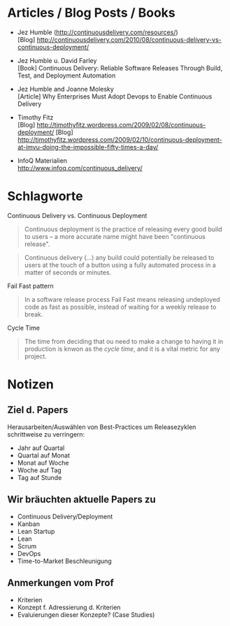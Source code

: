 # Articles / Blog Posts / Books #

- Jez Humble (http://continuousdelivery.com/resources/)  
  [Blog] http://continuousdelivery.com/2010/08/continuous-delivery-vs-continuous-deployment/

- Jez Humble u. David Farley  
  [Book] Continuous Delivery: Reliable Software Releases Through Build, Test, and Deployment Automation

- Jez Humble and Joanne Molesky  
  [Article] Why Enterprises Must Adopt Devops to Enable Continuous Delivery

- Timothy Fitz  
  [Blog] http://timothyfitz.wordpress.com/2009/02/08/continuous-deployment/
  [Blog] http://timothyfitz.wordpress.com/2009/02/10/continuous-deployment-at-imvu-doing-the-impossible-fifty-times-a-day/
 
- InfoQ Materialien  
  http://www.infoq.com/continuous_delivery/


# Schlagworte #

Continuous Delivery vs. Continuous Deployment  
> Continuous deployment is the practice of releasing every good build to users – a more accurate name might have been "continuous release".

> Continuous delivery (...) any build could potentially be released to users at the touch of a button using a fully automated process in a matter of seconds or minutes.

Fail Fast pattern  
> In a software release process Fail Fast means releasing undeployed code as fast as possible, instead of waiting for a weekly release to break.

Cycle Time  
> The time from deciding that ou need to make a change to having it in production is knwon as the _cycle time_, and it is a vital metric for any project.

# Notizen # 

## Ziel d. Papers ##

Herausarbeiten/Auswählen von Best-Practices um Releasezyklen schrittweise zu verringern:

 * Jahr auf Quartal
 * Quartal auf Monat
 * Monat auf Woche
 * Woche auf Tag
 * Tag auf Stunde


## Wir bräuchten aktuelle Papers zu ##
- Continuous Delivery/Deployment
- Kanban
- Lean Startup
- Lean
- Scrum
- DevOps
- Time-to-Market Beschleunigung


## Anmerkungen vom Prof ##
- Kriterien
- Konzept f. Adressierung d. Kriterien
- Evaluierungen dieser Konzepte? (Case Studies)
